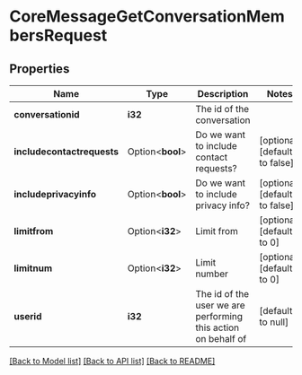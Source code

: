 # CoreMessageGetConversationMembersRequest

## Properties

Name | Type | Description | Notes
------------ | ------------- | ------------- | -------------
**conversationid** | **i32** | The id of the conversation | 
**includecontactrequests** | Option<**bool**> | Do we want to include contact requests? | [optional][default to false]
**includeprivacyinfo** | Option<**bool**> | Do we want to include privacy info? | [optional][default to false]
**limitfrom** | Option<**i32**> | Limit from | [optional][default to 0]
**limitnum** | Option<**i32**> | Limit number | [optional][default to 0]
**userid** | **i32** | The id of the user we are performing this action on behalf of | [default to null]

[[Back to Model list]](../README.md#documentation-for-models) [[Back to API list]](../README.md#documentation-for-api-endpoints) [[Back to README]](../README.md)



